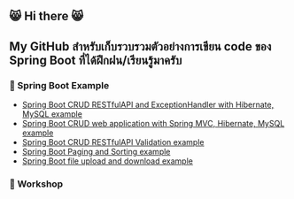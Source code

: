 ## :smile_cat: Hi there :smile_cat:
## My GitHub สำหรับเก็บรวบรวมตัวอย่างการเขียน code ของ Spring Boot ที่ได้ฝึกฝน/เรียนรู้มาครับ
<!--
**dsakda/dsakda** is a ✨ _special_ ✨ repository because its `README.md` (this file) appears on your GitHub profile.

Here are some ideas to get you started:

- 🔭 I’m currently working on ...
- 🌱 I’m currently learning ...
- 👯 I’m looking to collaborate on ...
- 🤔 I’m looking for help with ...
- 💬 Ask me about ...
- 📫 How to reach me: ...
- 😄 Pronouns: ...
- ⚡ Fun fact: ...
-->
### :green_heart: Spring Boot Example
* [Spring Boot CRUD RESTfulAPI and ExceptionHandler with Hibernate, MySQL example](https://github.com/dsakda/Spring-Boot-CRUD-RESTfulAPI-and-ExceptionHandler-Hibernate-MySQL-example)
* [Spring Boot CRUD web application with Spring MVC, Hibernate, MySQL example](https://github.com/dsakda/Spring-Boot-CRUD-SpringMVC-Hibernate-MySQL-example)
* [Spring Boot CRUD RESTfulAPI Validation example](https://github.com/dsakda/Spring-Boot-RESTfulAPI-Validation-example)
* [Spring Boot Paging and Sorting example](https://github.com/dsakda/Spring-Boot-Spring-Data-JPA-Paging-And-Sorting-example)
* [Spring Boot file upload and download example](https://github.com/dsakda/Spring-Boot-File-Upload-And-Download-example)
### :green_heart: Workshop
